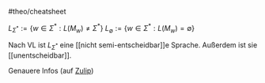 #theo/cheatsheet 

$L_{\Sigma^*}:=\left\{w \in \Sigma^*: L\left(M_w\right) \neq \Sigma^*\right\}$
$L_{\emptyset}:=\left\{w \in \Sigma^*: L\left(M_w\right)=\emptyset \right\}$

Nach VL ist $L_{\Sigma^*}$ eine [[nicht semi-entscheidbar]]e Sprache.
Außerdem ist sie [[unentscheidbar]].


Genauere Infos (auf [Zulip](https://zulip.in.tum.de/#narrow/stream/2196-THEO-SS24-Allgemein/topic/Retake.202022.20-.207c/near/1588866))

